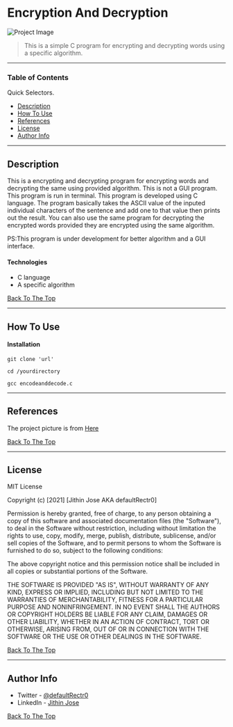 # Encryption And Decryption

![Project Image](https://miro.medium.com/max/700/1*jOo0OygE9C9_r11g0tp_Aw.png)

> This is a simple C program for encrypting and decrypting words using a specific algorithm.

---

### Table of Contents
Quick Selectors.

- [Description](#description)
- [How To Use](#how-to-use)
- [References](#references)
- [License](#license)
- [Author Info](#author-info)

---

## Description

This is a encrypting and decrypting program for encrypting words and decrypting the same using provided algorithm. This is not a GUI program. This program is run in terminal. This program is developed using C language. The program basically takes the ASCII value of the inputed individual characters of the sentence and add one to that value then prints out the result. You can also use the same program for decrypting the encrypted words provided they are encrypted using the same algorithm.

PS:This program is under development for better algorithm and a GUI interface.

#### Technologies

- C language
- A specific algorithm


[Back To The Top](#encryption-and-decryption)

---

## How To Use

#### Installation


`git clone 'url'`

`cd /yourdirectory`

`gcc encodeanddecode.c`

---

## References
The project picture is from [Here](https://miro.medium.com/max/700/1*jOo0OygE9C9_r11g0tp_Aw.png)


[Back To The Top](#encryption-and-decryption)

---

## License

MIT License

Copyright (c) [2021] [Jithin Jose AKA defaultRectr0]

Permission is hereby granted, free of charge, to any person obtaining a copy
of this software and associated documentation files (the "Software"), to deal
in the Software without restriction, including without limitation the rights
to use, copy, modify, merge, publish, distribute, sublicense, and/or sell
copies of the Software, and to permit persons to whom the Software is
furnished to do so, subject to the following conditions:

The above copyright notice and this permission notice shall be included in all
copies or substantial portions of the Software.

THE SOFTWARE IS PROVIDED "AS IS", WITHOUT WARRANTY OF ANY KIND, EXPRESS OR
IMPLIED, INCLUDING BUT NOT LIMITED TO THE WARRANTIES OF MERCHANTABILITY,
FITNESS FOR A PARTICULAR PURPOSE AND NONINFRINGEMENT. IN NO EVENT SHALL THE
AUTHORS OR COPYRIGHT HOLDERS BE LIABLE FOR ANY CLAIM, DAMAGES OR OTHER
LIABILITY, WHETHER IN AN ACTION OF CONTRACT, TORT OR OTHERWISE, ARISING FROM,
OUT OF OR IN CONNECTION WITH THE SOFTWARE OR THE USE OR OTHER DEALINGS IN THE
SOFTWARE.

[Back To The Top](#encryption-and-decryption)

---

## Author Info

- Twitter - [@defaultRectr0](https://twitter.com/defaultRectr0)
- LinkedIn - [Jithin Jose](https://www.linkedin.com/in/jithnjosesec)

[Back To The Top](#encryption-and-decryption)
